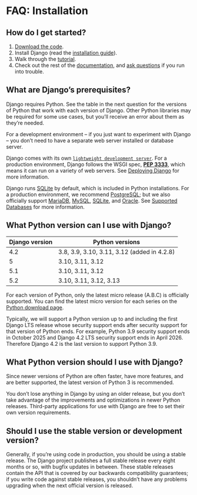 # FAQ: Installation

## How do I get started?

1. [Download the code](https://www.djangoproject.com/download/).
2. Install Django (read the [installation guide](../intro/install.md)).
3. Walk through the [tutorial](../intro/tutorial01.md).
4. Check out the rest of the [documentation](../index.md), and [ask questions](https://www.djangoproject.com/community/) if you
   run into trouble.

## What are Django’s prerequisites?

Django requires Python. See the table in the next question for the versions of
Python that work with each version of Django. Other Python libraries may be
required for some use cases, but you’ll receive an error about them as they’re
needed.

For a development environment – if you just want to experiment with Django –
you don’t need to have a separate web server installed or database server.

Django comes with its own [`lightweight development server`](../ref/django-admin.md#django-admin-runserver).
For a production environment, Django follows the WSGI spec, [**PEP 3333**](https://peps.python.org/pep-3333/), which
means it can run on a variety of web servers. See [Deploying Django](../howto/deployment/index.md) for more information.

Django runs [SQLite](https://www.sqlite.org/) by default, which is included in Python installations.
For a production environment, we recommend [PostgreSQL](https://www.postgresql.org/); but we also officially
support [MariaDB](https://mariadb.org/), [MySQL](https://www.mysql.com/), [SQLite](https://www.sqlite.org/), and [Oracle](https://www.oracle.com/). See [Supported Databases](../ref/databases.md) for more information.

<a id="faq-python-version-support"></a>

## What Python version can I use with Django?

|   Django version | Python versions                             |
|------------------|---------------------------------------------|
|              4.2 | 3.8, 3.9, 3.10, 3.11, 3.12 (added in 4.2.8) |
|              5   | 3.10, 3.11, 3.12                            |
|              5.1 | 3.10, 3.11, 3.12                            |
|              5.2 | 3.10, 3.11, 3.12, 3.13                      |

For each version of Python, only the latest micro release (A.B.C) is officially
supported. You can find the latest micro version for each series on the [Python
download page](https://www.python.org/downloads/).

Typically, we will support a Python version up to and including the first
Django LTS release whose security support ends after security support for that
version of Python ends. For example, Python 3.9 security support ends in
October 2025 and Django 4.2 LTS security support ends in April 2026. Therefore
Django 4.2 is the last version to support Python 3.9.

## What Python version should I use with Django?

Since newer versions of Python are often faster, have more features, and are
better supported, the latest version of Python 3 is recommended.

You don’t lose anything in Django by using an older release, but you don’t take
advantage of the improvements and optimizations in newer Python releases.
Third-party applications for use with Django are free to set their own version
requirements.

## Should I use the stable version or development version?

Generally, if you’re using code in production, you should be using a
stable release. The Django project publishes a full stable release
every eight months or so, with bugfix updates in between. These stable
releases contain the API that is covered by our backwards
compatibility guarantees; if you write code against stable releases,
you shouldn’t have any problems upgrading when the next official
version is released.
